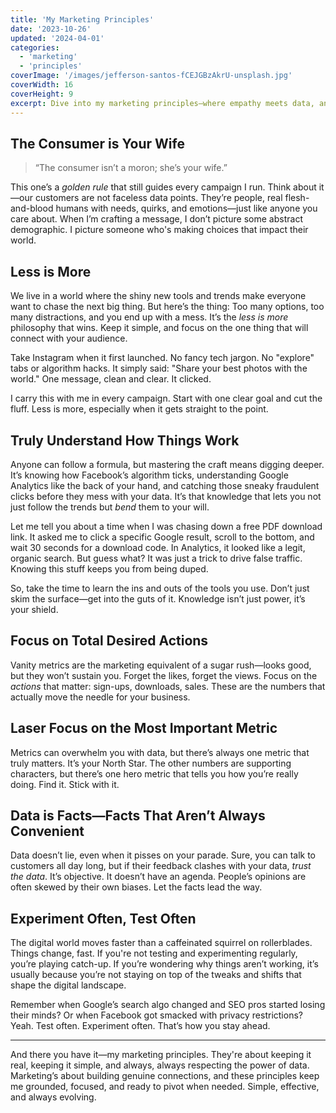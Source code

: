 ```yaml
---
title: 'My Marketing Principles'
date: '2023-10-26'
updated: '2024-04-01'
categories:
  - 'marketing'
  - 'principles'
coverImage: '/images/jefferson-santos-fCEJGBzAkrU-unsplash.jpg'
coverWidth: 16
coverHeight: 9
excerpt: Dive into my marketing principles—where empathy meets data, and simplicity beats complexity in a fast-paced digital world.
---
```


## The Consumer is Your Wife

> “The consumer isn’t a moron; she’s your wife.”

This one’s a _golden rule_ that still guides every campaign I run. Think about it—our customers are not faceless data points. They’re people, real flesh-and-blood humans with needs, quirks, and emotions—just like anyone you care about. When I’m crafting a message, I don’t picture some abstract demographic. I picture someone who's making choices that impact their world.

## Less is More

We live in a world where the shiny new tools and trends make everyone want to chase the next big thing. But here’s the thing: Too many options, too many distractions, and you end up with a mess. It’s the _less is more_ philosophy that wins. Keep it simple, and focus on the one thing that will connect with your audience.

Take Instagram when it first launched. No fancy tech jargon. No "explore" tabs or algorithm hacks. It simply said: "Share your best photos with the world." One message, clean and clear. It clicked.

I carry this with me in every campaign. Start with one clear goal and cut the fluff. Less is more, especially when it gets straight to the point.

## Truly Understand How Things Work

Anyone can follow a formula, but mastering the craft means digging deeper. It’s knowing how Facebook’s algorithm ticks, understanding Google Analytics like the back of your hand, and catching those sneaky fraudulent clicks before they mess with your data. It’s that knowledge that lets you not just follow the trends but _bend_ them to your will.

Let me tell you about a time when I was chasing down a free PDF download link. It asked me to click a specific Google result, scroll to the bottom, and wait 30 seconds for a download code. In Analytics, it looked like a legit, organic search. But guess what? It was just a trick to drive false traffic. Knowing this stuff keeps you from being duped.

So, take the time to learn the ins and outs of the tools you use. Don’t just skim the surface—get into the guts of it. Knowledge isn’t just power, it’s your shield.

## Focus on Total Desired Actions

Vanity metrics are the marketing equivalent of a sugar rush—looks good, but they won’t sustain you. Forget the likes, forget the views. Focus on the _actions_ that matter: sign-ups, downloads, sales. These are the numbers that actually move the needle for your business.

## Laser Focus on the Most Important Metric

Metrics can overwhelm you with data, but there’s always one metric that truly matters. It’s your North Star. The other numbers are supporting characters, but there’s one hero metric that tells you how you’re really doing. Find it. Stick with it.

## Data is Facts—Facts That Aren’t Always Convenient

Data doesn’t lie, even when it pisses on your parade. Sure, you can talk to customers all day long, but if their feedback clashes with your data, _trust the data_. It’s objective. It doesn’t have an agenda. People’s opinions are often skewed by their own biases. Let the facts lead the way.

## Experiment Often, Test Often

The digital world moves faster than a caffeinated squirrel on rollerblades. Things change, fast. If you're not testing and experimenting regularly, you’re playing catch-up. If you’re wondering why things aren’t working, it’s usually because you’re not staying on top of the tweaks and shifts that shape the digital landscape.

Remember when Google’s search algo changed and SEO pros started losing their minds? Or when Facebook got smacked with privacy restrictions? Yeah. Test often. Experiment often. That’s how you stay ahead.

---

And there you have it—my marketing principles. They're about keeping it real, keeping it simple, and always, always respecting the power of data. Marketing’s about building genuine connections, and these principles keep me grounded, focused, and ready to pivot when needed. Simple, effective, and always evolving.
